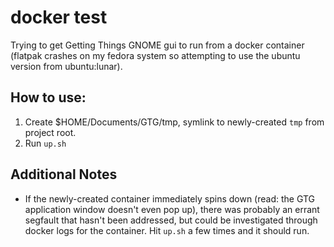 # docker test

Trying to get Getting Things GNOME gui to run from a docker container (flatpak crashes on my fedora system so attempting to use the ubuntu version from ubuntu:lunar).

## How to use:

1. Create $HOME/Documents/GTG/tmp, symlink to newly-created `tmp` from project root.
2. Run `up.sh`

## Additional Notes

- If the newly-created container immediately spins down (read: the GTG application window doesn't even pop up), there was probably an errant segfault that hasn't been addressed, but could be investigated through docker logs for the container. Hit `up.sh` a few times and it should run.
